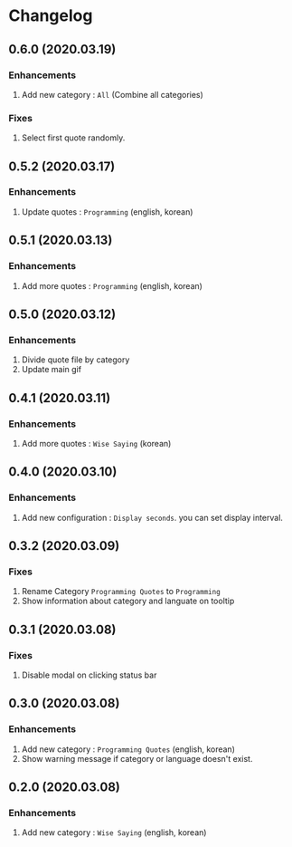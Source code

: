# Changelog

## 0.6.0 (2020.03.19)

### Enhancements

1. Add new category : `All` (Combine all categories)

### Fixes

1. Select first quote randomly.

## 0.5.2 (2020.03.17)

### Enhancements

1. Update quotes : `Programming` (english, korean)

## 0.5.1 (2020.03.13)

### Enhancements

1. Add more quotes : `Programming` (english, korean)

## 0.5.0 (2020.03.12)

### Enhancements

1. Divide quote file by category
1. Update main gif

## 0.4.1 (2020.03.11)

### Enhancements

1. Add more quotes : `Wise Saying` (korean)

## 0.4.0 (2020.03.10)

### Enhancements

1. Add new configuration : `Display seconds`. you can set display interval.

## 0.3.2 (2020.03.09)

### Fixes

1. Rename Category `Programming Quotes` to `Programming`
1. Show information about category and languate on tooltip

## 0.3.1 (2020.03.08)

### Fixes

1. Disable modal on clicking status bar

## 0.3.0 (2020.03.08)

### Enhancements

1. Add new category : `Programming Quotes` (english, korean)
1. Show warning message if category or language doesn't exist.

## 0.2.0 (2020.03.08)

### Enhancements

1. Add new category : `Wise Saying` (english, korean)
